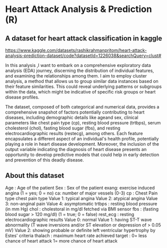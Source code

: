 # Heart Attack Analysis & Prediction (R)

## A dataset for heart attack classification in kaggle
https://www.kaggle.com/datasets/rashikrahmanpritom/heart-attack-analysis-prediction-dataset/code?datasetId=1226038&searchQuery=clust#

In this analysis ,I want to embark on a comprehensive exploratory data analysis (EDA) journey, discerning the distribution of individual features, and examining the relationships among them. 
I aim to employ cluster analysis, a method that allows us to group similar data instances based on their feature similarities. This could reveal underlying patterns or subgroups within the data, which might be indicative of specific risk groups or heart disease profiles.

The dataset, composed of both categorical and numerical data, provides a comprehensive snapshot of factors potentially contributing to heart diseases, including demographic details like ageand sex, clinical parameters like chest pain type (cp), resting blood pressure (trtbps), serum cholesterol (chol), fasting blood sugar (fbs), and resting electrocardiographic results (restecg), among others. Each feature encapsulates a different aspect of an individual's health profile, potentially playing a role in heart disease development. Moreover, the inclusion of the output variable indicating the diagnosis of heart disease presents an opportunity to develop predictive models that could help in early detection and prevention of this deadly disease.
## About this dataset
Age : Age of the patient
Sex : Sex of the patient
exang: exercise induced angina (1 = yes; 0 = no)
ca: number of major vessels (0-3)
cp : Chest Pain type chest pain type
  Value 1: typical angina
  Value 2: atypical angina
  Value 3: non-anginal pain
  Value 4: asymptomatic
trtbps : resting blood pressure (in mm Hg)
chol : cholestoral in mg/dl fetched via BMI sensor
fbs : (fasting blood sugar > 120 mg/dl) (1 = true; 0 = false)
rest_ecg : resting electrocardiographic results
  Value 0: normal
  Value 1: having ST-T wave abnormality (T wave inversions and/or ST elevation or depression of > 0.05 mV)
  Value 2: showing probable or definite left ventricular hypertrophy by Estes' criteria
thalach : maximum heart rate achieved
target : 0= less chance of heart attack 1= more chance of heart attack

